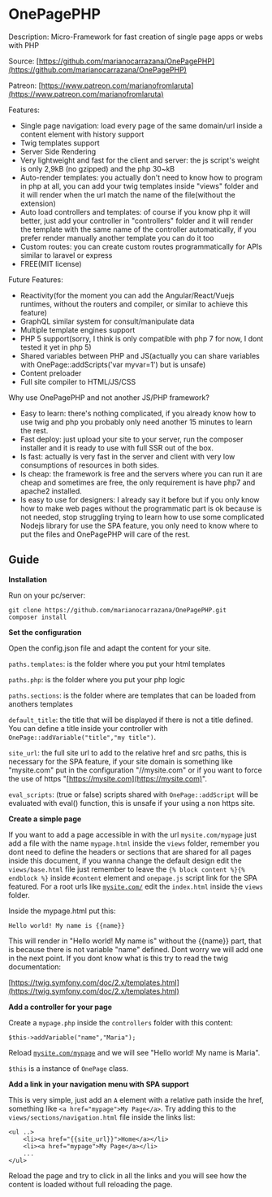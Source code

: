# OnePagePHP

Description: Micro-Framework for fast creation of single page apps or webs with PHP

Source: [https://github.com/marianocarrazana/OnePagePHP](https://github.com/marianocarrazana/OnePagePHP)

Patreon: [https://www.patreon.com/marianofromlaruta](https://www.patreon.com/marianofromlaruta)

Features:

* Single page navigation: load every page of the same domain/url inside a content element with history support
* Twig templates support
* Server Side Rendering
* Very lightweight and fast for the client and server: the js script's weight is only 2,9kB (no gzipped) and the php 30\~kB
* Auto-render templates: you actually don't need to know how to program in php at all, you can add your twig templates inside "views" folder and it will render when the url match the name of the file(without the extension)
* Auto load controllers and templates: of course if you know php it will better, just add your controller in "controllers" folder and it will render the template with the same name of the controller automatically, if you prefer render manually another template you can do it too
* Custom routes: you can create custom routes programmatically for APIs similar to laravel or express
* FREE(MIT license)

Future Features:

* Reactivity(for the moment you can add the Angular/React/Vuejs runtimes, without the routers and compiler, or similar to achieve this feature)
* GraphQL similar system for consult/manipulate data
* Multiple template engines support
* PHP 5 support(sorry, I think is only compatible with php 7 for now, I dont tested it yet in php 5)
* Shared variables between PHP and JS(actually you can share variables with OnePage::addScripts('var myvar=1') but is unsafe)
* Content preloader
* Full site compiler to HTML/JS/CSS

Why use OnePagePHP and not another JS/PHP framework?

* Easy to learn: there's nothing complicated, if you already know how to use twig and php you probably only need another 15 minutes to learn the rest.
* Fast deploy: just upload your site to your server, run the composer installer and it is ready to use with full SSR out of the box.
* Is fast: actually is very fast in the server and client with very low consumptions of resources in both sides.
* Is cheap: the framework is free and the servers where you can run it are cheap and sometimes are free, the only requirement is have php7 and apache2 installed.
* Is easy to use for designers: I already say it before but if you only know how to make web pages without the programmatic part is ok because is not needed, stop struggling trying to learn how to use some complicated Nodejs library for use the SPA feature, you only need to know where to put the files and OnePagePHP will care of the rest.

## Guide

**Installation**

Run on your pc/server:

    git clone https://github.com/marianocarrazana/OnePagePHP.git
    composer install

**Set the configuration**

Open the config.json file and adapt the content for your site.

`paths.templates`: is the folder where you put your html templates

`paths.php`: is the folder where you put your php logic

`paths.sections`: is the folder where are templates that can be loaded from anothers templates

`default_title`: the title that will be displayed if there is not a title defined. You can define a title inside your controller with `OnePage::addVariable("title","my title")`.

`site_url`: the full site url to add to the relative href and src paths, this is necessary for the SPA feature, if your site domain is something like "mysite.com" put in the configuration "//mysite.com" or if you want to force the use of https "[https://mysite.com](https://mysite.com)".

`eval_scripts`: (true or false) scripts shared with `OnePage::addScript` will be evaluated with eval() function, this is unsafe if your using a non https site.

**Create a simple page**

If you want to add a page accessible in with the url `mysite.com/mypage` just add a file with the name `mypage.html` inside the `views` folder, remember you dont need to define the headers or sections that are shared for all pages inside this document, if you wanna change the default design edit the `views/base.html` file just remember to leave the `{% block content %}{% endblock %}` inside `#content` element and `onepage.js` script link for the SPA featured. For a root urls like [`mysite.com/`](https://mysite.com/) edit the `index.html` inside the `views` folder.

Inside the mypage.html put this:

    Hello world! My name is {{name}}

This will render in "Hello world! My name is" without the  {{name}} part, that is because there is not variable "name" defined. Dont worry we will add one in the next point. If you dont know what is this try to read the twig documentation:

[https://twig.symfony.com/doc/2.x/templates.html](https://twig.symfony.com/doc/2.x/templates.html)

**Add a controller for your page**

Create a `mypage.php` inside the `controllers` folder with this content:

    $this->addVariable("name","Maria");

Reload [`mysite.com/mypage`](https://mysite.com/mypage) and we will see "Hello world! My name is Maria".

`$this` is a instance of `OnePage` class.

**Add a link in your navigation menu with SPA support**

This is very simple, just add an `A` element with a relative path inside the href, something like `<a href="mypage">My Page</a>`. Try adding this to the `views/sections/navigation.html` file inside the links list:

    <ul ..>
        <li><a href="{{site_url}}">Home</a></li>
        <li><a href="mypage">My Page</a></li>
        ...
    </ul>

Reload the page and try to click in all the links and you will see how the content is loaded without full reloading the page.